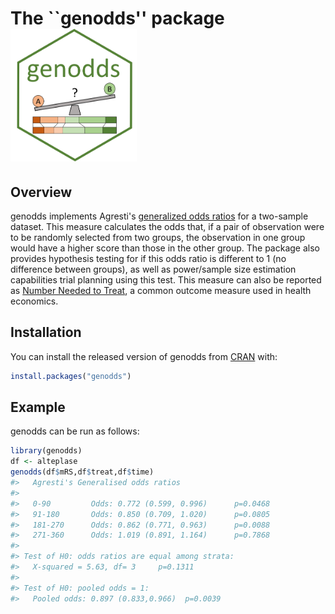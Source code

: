 
<!-- README.md is generated from README.Rmd. Please edit that file -->
<!-- badges: start -->
<!-- badges: end -->
The \`\`genodds'' package <img src="sticker.png" alt="Image Title" style="width:40.0%" />
=========================================================================================

Overview
--------

genodds implements Agresti's [generalized odds ratios](https://www.jstor.org/stable/2530495) for a two-sample dataset. This measure calculates the odds that, if a pair of observation were to be randomly selected from two groups, the observation in one group would have a higher score than those in the other group. The package also provides hypothesis testing for if this odds ratio is different to 1 (no difference between groups), as well as power/sample size estimation capabilities trial planning using this test. This measure can also be reported as [Number Needed to Treat](https://doi.org/10.1111/ijs.12364), a common outcome measure used in health economics.

Installation
------------

You can install the released version of genodds from [CRAN](https://CRAN.R-project.org) with:

``` r
install.packages("genodds")
```

Example
-------

genodds can be run as follows:

``` r
library(genodds)
df <- alteplase
genodds(df$mRS,df$treat,df$time)
#>   Agresti's Generalised odds ratios
#> 
#>   0-90         Odds: 0.772 (0.599, 0.996)      p=0.0468
#>   91-180       Odds: 0.850 (0.709, 1.020)      p=0.0805
#>   181-270      Odds: 0.862 (0.771, 0.963)      p=0.0088
#>   271-360      Odds: 1.019 (0.891, 1.164)      p=0.7868
#> 
#> Test of H0: odds ratios are equal among strata:
#>   X-squared = 5.63, df= 3     p=0.1311
#> 
#> Test of H0: pooled odds = 1:
#>   Pooled odds: 0.897 (0.833,0.966)  p=0.0039
```
